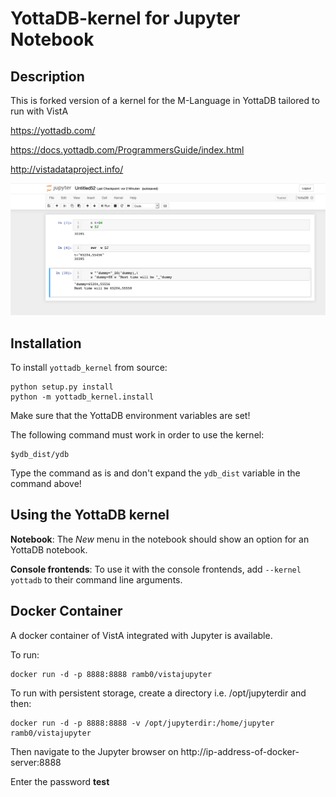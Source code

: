 # YottaDB-kernel for Jupyter Notebook

## Description

This is forked version of a kernel for the M-Language in YottaDB tailored to run with VistA

https://yottadb.com/

https://docs.yottadb.com/ProgrammersGuide/index.html

http://vistadataproject.info/

![Beispiel](yottadb-screenshot.png)

## Installation

To install `yottadb_kernel` from source:

```
python setup.py install
python -m yottadb_kernel.install
```

Make sure that the YottaDB environment variables are set!

The following command must work in order to use the kernel:

```
$ydb_dist/ydb
```

Type the command as is and don't expand the `ydb_dist` variable in the
command above!

## Using the YottaDB kernel

**Notebook**: The *New* menu in the notebook should show an option for an
YottaDB notebook.

**Console frontends**: To use it with the console frontends, add
`--kernel yottadb` to their command line arguments.

## Docker Container

A docker container of VistA integrated with Jupyter is available. 

To run:

    docker run -d -p 8888:8888 ramb0/vistajupyter
  
To run with persistent storage, create a directory i.e. /opt/jupyterdir and then:

    docker run -d -p 8888:8888 -v /opt/jupyterdir:/home/jupyter ramb0/vistajupyter
    
Then navigate to the Jupyter browser on http://ip-address-of-docker-server:8888
  
Enter the password **test**
